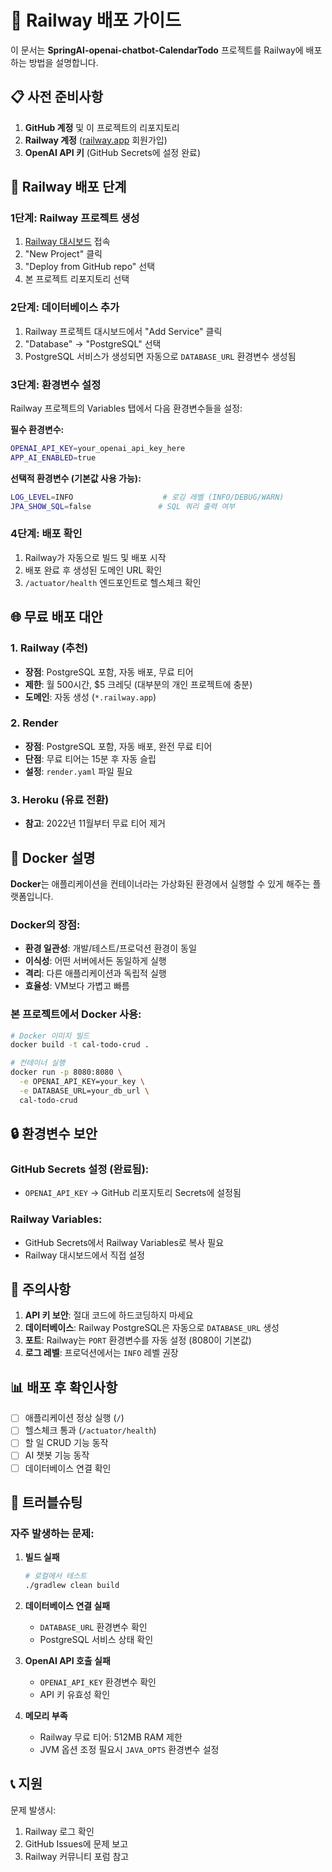 # 🚀 Railway 배포 가이드

이 문서는 **SpringAI-openai-chatbot-CalendarTodo** 프로젝트를 Railway에 배포하는 방법을 설명합니다.

## 📋 사전 준비사항

1. **GitHub 계정** 및 이 프로젝트의 리포지토리
2. **Railway 계정** ([railway.app](https://railway.app) 회원가입)
3. **OpenAI API 키** (GitHub Secrets에 설정 완료)

## 🔧 Railway 배포 단계

### 1단계: Railway 프로젝트 생성

1. [Railway 대시보드](https://railway.app/dashboard) 접속
2. "New Project" 클릭
3. "Deploy from GitHub repo" 선택
4. 본 프로젝트 리포지토리 선택

### 2단계: 데이터베이스 추가

1. Railway 프로젝트 대시보드에서 "Add Service" 클릭
2. "Database" → "PostgreSQL" 선택
3. PostgreSQL 서비스가 생성되면 자동으로 `DATABASE_URL` 환경변수 생성됨

### 3단계: 환경변수 설정

Railway 프로젝트의 Variables 탭에서 다음 환경변수들을 설정:

**필수 환경변수:**
```bash
OPENAI_API_KEY=your_openai_api_key_here
APP_AI_ENABLED=true
```

**선택적 환경변수 (기본값 사용 가능):**
```bash
LOG_LEVEL=INFO                    # 로깅 레벨 (INFO/DEBUG/WARN)
JPA_SHOW_SQL=false               # SQL 쿼리 출력 여부
```

### 4단계: 배포 확인

1. Railway가 자동으로 빌드 및 배포 시작
2. 배포 완료 후 생성된 도메인 URL 확인
3. `/actuator/health` 엔드포인트로 헬스체크 확인

## 🌐 무료 배포 대안

### 1. **Railway** (추천)
- **장점**: PostgreSQL 포함, 자동 배포, 무료 티어
- **제한**: 월 500시간, $5 크레딧 (대부분의 개인 프로젝트에 충분)
- **도메인**: 자동 생성 (`*.railway.app`)

### 2. **Render**
- **장점**: PostgreSQL 포함, 자동 배포, 완전 무료 티어
- **단점**: 무료 티어는 15분 후 자동 슬립
- **설정**: `render.yaml` 파일 필요

### 3. **Heroku** (유료 전환)
- **참고**: 2022년 11월부터 무료 티어 제거

## 🐳 Docker 설명

**Docker**는 애플리케이션을 컨테이너라는 가상화된 환경에서 실행할 수 있게 해주는 플랫폼입니다.

### Docker의 장점:
- **환경 일관성**: 개발/테스트/프로덕션 환경이 동일
- **이식성**: 어떤 서버에서든 동일하게 실행
- **격리**: 다른 애플리케이션과 독립적 실행
- **효율성**: VM보다 가볍고 빠름

### 본 프로젝트에서 Docker 사용:
```bash
# Docker 이미지 빌드
docker build -t cal-todo-crud .

# 컨테이너 실행
docker run -p 8080:8080 \
  -e OPENAI_API_KEY=your_key \
  -e DATABASE_URL=your_db_url \
  cal-todo-crud
```

## 🔒 환경변수 보안

### GitHub Secrets 설정 (완료됨):
- `OPENAI_API_KEY` → GitHub 리포지토리 Secrets에 설정됨

### Railway Variables:
- GitHub Secrets에서 Railway Variables로 복사 필요
- Railway 대시보드에서 직접 설정

## 🚨 주의사항

1. **API 키 보안**: 절대 코드에 하드코딩하지 마세요
2. **데이터베이스**: Railway PostgreSQL은 자동으로 `DATABASE_URL` 생성
3. **포트**: Railway는 `PORT` 환경변수를 자동 설정 (8080이 기본값)
4. **로그 레벨**: 프로덕션에서는 `INFO` 레벨 권장

## 📊 배포 후 확인사항

- [ ] 애플리케이션 정상 실행 (`/`)
- [ ] 헬스체크 통과 (`/actuator/health`)
- [ ] 할 일 CRUD 기능 동작
- [ ] AI 챗봇 기능 동작
- [ ] 데이터베이스 연결 확인

## 🔧 트러블슈팅

### 자주 발생하는 문제:

1. **빌드 실패**
   ```bash
   # 로컬에서 테스트
   ./gradlew clean build
   ```

2. **데이터베이스 연결 실패**
   - `DATABASE_URL` 환경변수 확인
   - PostgreSQL 서비스 상태 확인

3. **OpenAI API 호출 실패**
   - `OPENAI_API_KEY` 환경변수 확인
   - API 키 유효성 확인

4. **메모리 부족**
   - Railway 무료 티어: 512MB RAM 제한
   - JVM 옵션 조정 필요시 `JAVA_OPTS` 환경변수 설정

## 📞 지원

문제 발생시:
1. Railway 로그 확인
2. GitHub Issues에 문제 보고
3. Railway 커뮤니티 포럼 참고